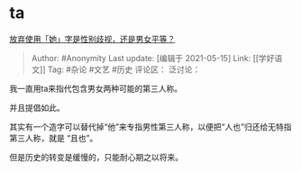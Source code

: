 # ta
[放弃使用「她」字是性别歧视，还是男女平等？](https://www.zhihu.com/question/302600927/answer/1772139335)

> Author: #Anonymity
> Last update: [编辑于 2021-05-15]
> Link: [[学好语文]]
> Tag: #杂论 #文艺 #历史
> 评论区：
> 泛讨论：

我一直用ta来指代包含男女两种可能的第三人称。

并且提倡如此。

其实有一个造字可以替代掉“他”来专指男性第三人称，以便把“人也”归还给无特指第三人称，就是 “且也”。

但是历史的转变是缓慢的，只能耐心期之以将来。

